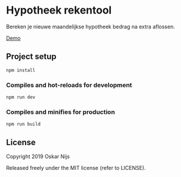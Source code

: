 # Hypotheek rekentool

Bereken je nieuwe maandelijkse hypotheek bedrag na extra aflossen.

<a href="https://hypotheek.oskarnijs.nl/">Demo</a>

## Project setup
```
npm install
```

### Compiles and hot-reloads for development
```
npm run dev
```

### Compiles and minifies for production
```
npm run build
```

## License

Copyright 2019 Oskar Nijs

Released freely under the MIT license (refer to LICENSE).

